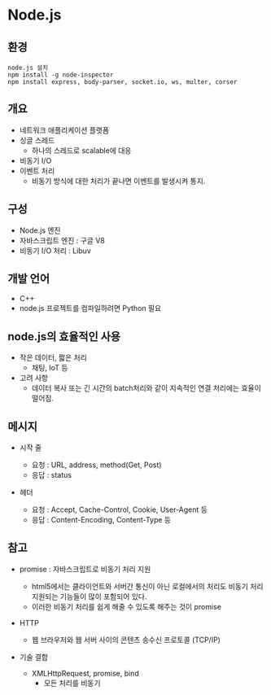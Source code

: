# Node.js

## 환경

```
node.js 설치
npm install -g node-inspector
npm install express, body-parser, socket.io, ws, multer, corser
```

## 개요

* 네트워크 애플리케이션 플랫폼
* 싱글 스레드
  * 하나의 스레드로 scalable에 대응
* 비동기 I/O
* 이벤트 처리
  * 비동기 방식에 대한 처리가 끝나면 이벤트를 발생시켜 통지.

## 구성

* Node.js 엔진
* 자바스크립트 엔진 : 구글 V8
* 비동기 I/O 처리 : Libuv

## 개발 언어

* C++
* node.js 프로젝트를 컴파일하려면 Python 필요

## node.js의 효율적인 사용

* 작은 데이터, 짧은 처리
  * 채팅, IoT 등
* 고려 사항
  * 데이터 복사 또는 긴 시간의 batch처리와 같이 지속적인 연결 처리에는 효율이 떨어짐.

## 메시지

* 시작 줄
  * 요청 : URL, address, method(Get, Post)
  * 응답 : status

* 헤더
  * 요청 : Accept, Cache-Control, Cookie, User-Agent 등
  * 응답 : Content-Encoding, Content-Type 등

## 참고

* promise : 자바스크립트로 비동기 처리 지원
  * html5에서는 클라이언트와 서버간 통신이 아닌 로컬에서의 처리도 비동기 처리 지원되는 기능들이 많이 포함되어 있다.
  * 이러한 비동기 처리를 쉽게 해줄 수 있도록 해주는 것이 promise

* HTTP
  * 웹 브라우저와 웹 서버 사이의 콘텐츠 송수신 프로토콜 (TCP/IP)

* 기술 결합
  * XMLHttpRequest, promise, bind
    * 모든 처리를 비동기
